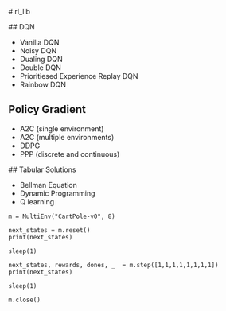 # rl_lib

## DQN
- Vanilla DQN
- Noisy DQN
- Dualing DQN
- Double DQN
- Prioritiesed Experience Replay DQN
- Rainbow DQN

## Policy Gradient
- A2C (single environment)
- A2C (multiple environments)
- DDPG
- PPP (discrete and continuous)

## Tabular Solutions

- Bellman Equation
- Dynamic Programming
- Q learning

```
m = MultiEnv("CartPole-v0", 8)

next_states = m.reset()
print(next_states)

sleep(1)

next_states, rewards, dones, _  = m.step([1,1,1,1,1,1,1,1])
print(next_states)

sleep(1)

m.close()
```
